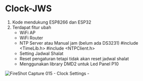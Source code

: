 # Clock-JWS
1. Kode mendukung ESP8266 dan ESP32
2. Terdapat fitur ubah
   - WiFi AP
   - WiFi Router
   - NTP Server atau Manual jam (belum ada DS3231) #include <TimeLib.h> #include <NTPClient.h>
   - Setting Jadwal Shalat
   - Reset pengaturan tetapi tidak akan reset jadwal shalat
   - Menggunakan library DMD2 untuk Led Panel P10

![FireShot Capture 015 - Clock Settings - ](https://github.com/user-attachments/assets/2d965862-10a2-4d07-9eaf-e40630c8554f)
